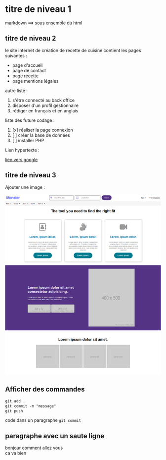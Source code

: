 # titre de niveau 1

markdown ==> sous ensemble du html

## titre de niveau 2

le site internet de création de recette de cuisine contient les pages suivantes :

- page d'accueil
- page de contact
- page recette
- page mentions légales

autre liste :

1. s'être connecté au back office
2. disposer d'un profil gestionnaire
3. rédiger en français et en anglais

liste des future codage :

1. [x] réaliser la page connexion
2. [ ] créer la base de données
3. [ ] installer PHP

Lien hypertexte :

[lien vers google](https://google.fr)

## titre de niveau 3

Ajouter une image :

![](cas.png)

## Afficher des commandes

```
git add .
git commit -m "message"
git push
```
code dans un paragraphe `git commit`

## paragraphe avec un saute ligne

bonjour comment allez vous  
ca va bien
